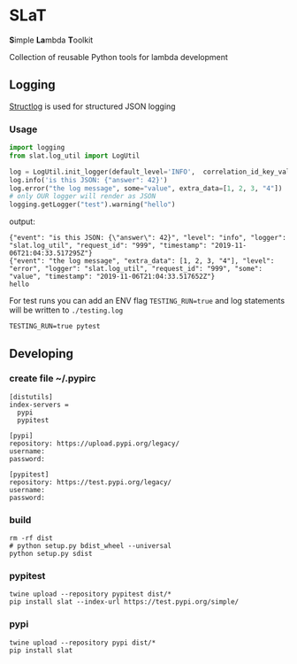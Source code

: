 # SLaT
**S**imple **La**mbda **T**oolkit

Collection of reusable Python tools for lambda development


## Logging
 [Structlog](http://www.structlog.org/en/stable/index.html) is used for structured JSON logging
 
 ### Usage
```python
import logging
from slat.log_util import LogUtil

log = LogUtil.init_logger(default_level='INFO',  correlation_id_key_val={'request_id': '999'})
log.info('is this JSON: {"answer": 42}')
log.error("the log message", some="value", extra_data=[1, 2, 3, "4"])
# only OUR logger will render as JSON
logging.getLogger("test").warning("hello")
```
output:
```
{"event": "is this JSON: {\"answer\": 42}", "level": "info", "logger": "slat.log_util", "request_id": "999", "timestamp": "2019-11-06T21:04:33.517295Z"}
{"event": "the log message", "extra_data": [1, 2, 3, "4"], "level": "error", "logger": "slat.log_util", "request_id": "999", "some": "value", "timestamp": "2019-11-06T21:04:33.517652Z"}
hello
```

For test runs you can add an ENV flag `TESTING_RUN=true` and log statements will be written to `./testing.log`
```
TESTING_RUN=true pytest
```

## Developing

### create file ~/.pypirc
```
[distutils]
index-servers =
  pypi
  pypitest

[pypi]
repository: https://upload.pypi.org/legacy/
username:
password:

[pypitest]
repository: https://test.pypi.org/legacy/
username:
password:
```


### build
```
rm -rf dist
# python setup.py bdist_wheel --universal
python setup.py sdist
```

### pypitest
```
twine upload --repository pypitest dist/*
pip install slat --index-url https://test.pypi.org/simple/
```

### pypi
```
twine upload --repository pypi dist/*
pip install slat
```